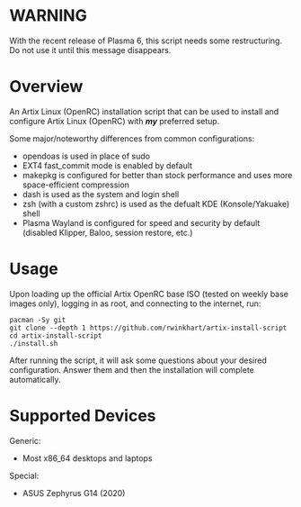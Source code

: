 # WARNING
With the recent release of Plasma 6, this script needs some restructuring. Do not use it until this message disappears.

# Overview
An Artix Linux (OpenRC) installation script that can be used to install and configure Artix Linux (OpenRC) with _**my**_ preferred setup.

Some major/noteworthy differences from common configurations:

- opendoas is used in place of sudo
- EXT4 fast_commit mode is enabled by default
- makepkg is configured for better than stock performance and uses more space-efficient compression
- dash is used as the system and login shell
- zsh (with a custom zshrc) is used as the defualt KDE (Konsole/Yakuake) shell
- Plasma Wayland is configured for speed and security by default (disabled Klipper, Baloo, session restore, etc.)

# Usage
Upon loading up the official Artix OpenRC base ISO (tested on weekly base images only), logging in as root, and connecting to the internet, run:

```
pacman -Sy git
git clone --depth 1 https://github.com/rwinkhart/artix-install-script
cd artix-install-script
./install.sh
```

After running the script, it will ask some questions about your desired configuration. Answer them and then the installation will complete automatically.

# Supported Devices
Generic:
- Most x86_64 desktops and laptops

Special:
- ASUS Zephyrus G14 (2020)
